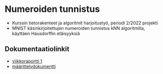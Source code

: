 # Numeroiden tunnistus 

- Kurssin tietorakenteet ja algoritmit harjoitustyö, periodi 2/2022 projekti
- MNIST käsinkirjoitettujen numeroiden tunnistus kNN algoritmilla, käyttäen Hausdorffin etäisyyksiä

## Dokumentaatiolinkit
- [viikkoraportti 1](https://github.com/miahro/tiralabra-knn/blob/main/dokumentaatio/viikkoraportti_1.md)
- [määrittelydokumentti](https://github.com/miahro/tiralabra-knn/blob/main/dokumentaatio/Maarittely.pdf)




